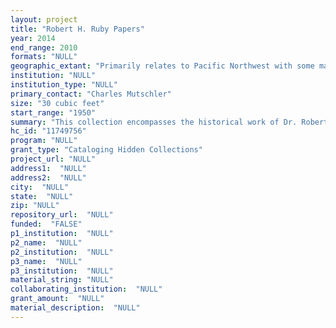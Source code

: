 ```yaml
--- 
layout: project 
title: "Robert H. Ruby Papers"
year: 2014
end_range: 2010
formats: "NULL"
geographic_extant: "Primarily relates to Pacific Northwest with some material relating to South Dakota."
institution: "NULL"
institution_type: "NULL"
primary_contact: "Charles Mutschler"
size: "30 cubic feet"
start_range: "1950"
summary: "This collection encompasses the historical work of Dr. Robert H. Ruby (1921 -2013), physician/surgeon. His medical obligation to the government was served as the Chief Medical Officer on the Pine Ridge Indian Reservation at Pine Ridge, South Dakota (1953-1954). This experience piqued his interest in American Indian history and led to a second career as a self-taught historian and ethnographer. This collection is a compilation of research materials that were written or collected and used by Dr. Ruby in the course of his historical research and writing. This was at time when no others were researching/documenting information on American Indian history so it fills a void. In 1955 Dr. Ruby entered private practice in Moses Lake, WA."
hc_id: "11749756"
program: "NULL"
grant_type: "Cataloging Hidden Collections"
project_url: "NULL"
address1:  "NULL"
address2:  "NULL"
city:  "NULL"
state:  "NULL"
zip: "NULL"
repository_url:  "NULL"
funded:  "FALSE"
p1_institution:  "NULL"
p2_name:  "NULL"
p2_institution:  "NULL"
p3_name:  "NULL"
p3_institution:  "NULL"
material_string: "NULL"
collaborating_institution:  "NULL"
grant_amount:  "NULL"
material_description:  "NULL"
---
```

